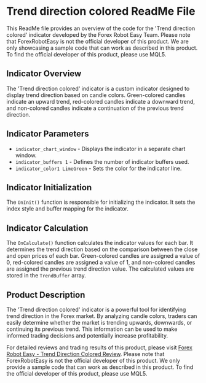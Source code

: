 # Trend direction colored ReadMe File

This ReadMe file provides an overview of the code for the 'Trend direction colored' indicator developed by the Forex Robot Easy Team. Please note that ForexRobotEasy is not the official developer of this product. We are only showcasing a sample code that can work as described in this product. To find the official developer of this product, please use MQL5. 

## Indicator Overview

The 'Trend direction colored' indicator is a custom indicator designed to display trend direction based on candle colors. Green-colored candles indicate an upward trend, red-colored candles indicate a downward trend, and non-colored candles indicate a continuation of the previous trend direction.

## Indicator Parameters

- `indicator_chart_window` - Displays the indicator in a separate chart window.
- `indicator_buffers 1` - Defines the number of indicator buffers used.
- `indicator_color1 LimeGreen` - Sets the color for the indicator line.

## Indicator Initialization

The `OnInit()` function is responsible for initializing the indicator. It sets the index style and buffer mapping for the indicator.

## Indicator Calculation

The `OnCalculate()` function calculates the indicator values for each bar. It determines the trend direction based on the comparison between the close and open prices of each bar. Green-colored candles are assigned a value of 0, red-colored candles are assigned a value of 1, and non-colored candles are assigned the previous trend direction value. The calculated values are stored in the `TrendBuffer` array.

## Product Description

The 'Trend direction colored' indicator is a powerful tool for identifying trend direction in the Forex market. By analyzing candle colors, traders can easily determine whether the market is trending upwards, downwards, or continuing its previous trend. This information can be used to make informed trading decisions and potentially increase profitability.

For detailed reviews and trading results of this product, please visit [Forex Robot Easy - Trend Direction Colored Review](https://forexroboteasy.com/forex-robot-review/trend-direction-colored-review-profit-with-market-turn-forex-software/). Please note that ForexRobotEasy is not the official developer of this product. We only provide a sample code that can work as described in this product. To find the official developer of this product, please use MQL5.
